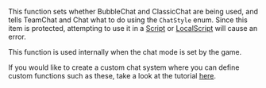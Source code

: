This function sets whether BubbleChat and ClassicChat are being used, and tells TeamChat and Chat what to do using the `ChatStyle` enum. Since this item is protected, attempting to use it in a [Script](https://developer.roblox.com/en-us/api-reference/class/Script) or [LocalScript](https://developer.roblox.com/en-us/api-reference/class/LocalScript) will cause an error.

This function is used internally when the chat mode is set by the game.

If you would like to create a custom chat system where you can define custom functions such as these, take a look at the tutorial [here](https://developer.roblox.com/articles/Lua-Chat-System).